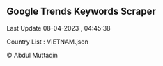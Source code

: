 

## Google Trends Keywords Scraper 
 
Last Update 08-04-2023 , 04:45:38

Country List :
VIETNAM.json



© Abdul Muttaqin 

